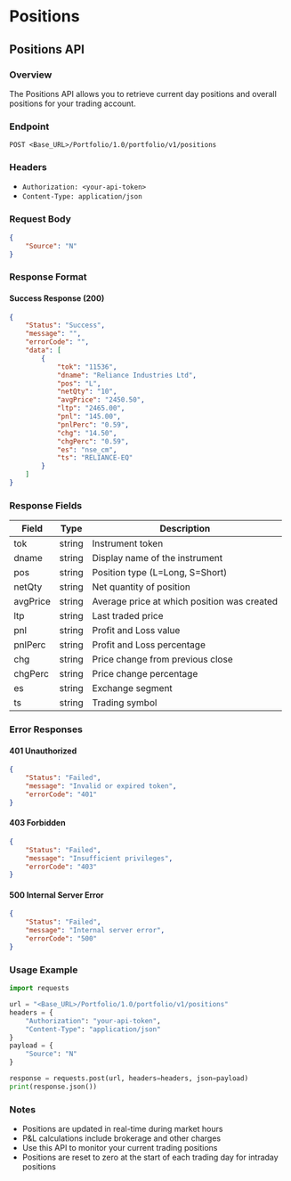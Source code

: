 # Positions

## Positions API

### Overview
The Positions API allows you to retrieve current day positions and overall positions for your trading account.

### Endpoint
`POST <Base_URL>/Portfolio/1.0/portfolio/v1/positions`

### Headers
- `Authorization: <your-api-token>`
- `Content-Type: application/json`

### Request Body
```json
{
    "Source": "N"
}
```

### Response Format

#### Success Response (200)
```json
{
    "Status": "Success",
    "message": "",
    "errorCode": "",
    "data": [
        {
            "tok": "11536",
            "dname": "Reliance Industries Ltd",
            "pos": "L",
            "netQty": "10",
            "avgPrice": "2450.50",
            "ltp": "2465.00",
            "pnl": "145.00",
            "pnlPerc": "0.59",
            "chg": "14.50",
            "chgPerc": "0.59",
            "es": "nse_cm",
            "ts": "RELIANCE-EQ"
        }
    ]
}
```

### Response Fields

| Field | Type | Description |
|-------|------|-------------|
| tok | string | Instrument token |
| dname | string | Display name of the instrument |
| pos | string | Position type (L=Long, S=Short) |
| netQty | string | Net quantity of position |
| avgPrice | string | Average price at which position was created |
| ltp | string | Last traded price |
| pnl | string | Profit and Loss value |
| pnlPerc | string | Profit and Loss percentage |
| chg | string | Price change from previous close |
| chgPerc | string | Price change percentage |
| es | string | Exchange segment |
| ts | string | Trading symbol |

### Error Responses

#### 401 Unauthorized
```json
{
    "Status": "Failed",
    "message": "Invalid or expired token",
    "errorCode": "401"
}
```

#### 403 Forbidden
```json
{
    "Status": "Failed", 
    "message": "Insufficient privileges",
    "errorCode": "403"
}
```

#### 500 Internal Server Error
```json
{
    "Status": "Failed",
    "message": "Internal server error",
    "errorCode": "500"
}
```

### Usage Example

```python
import requests

url = "<Base_URL>/Portfolio/1.0/portfolio/v1/positions"
headers = {
    "Authorization": "your-api-token",
    "Content-Type": "application/json"
}
payload = {
    "Source": "N"
}

response = requests.post(url, headers=headers, json=payload)
print(response.json())
```

### Notes
- Positions are updated in real-time during market hours
- P&L calculations include brokerage and other charges
- Use this API to monitor your current trading positions
- Positions are reset to zero at the start of each trading day for intraday positions
